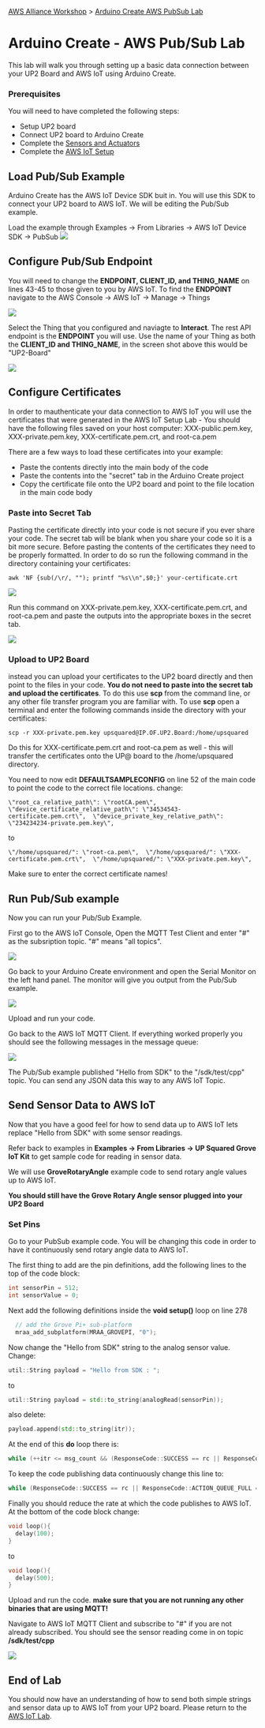 [AWS Alliance Workshop](https://github.com/SSG-DRD-IOT/Alliance-AWS-Workshop) > [Arduino Create AWS PubSub Lab](lab-arduino-create-aws-pub-sub.md)

# Arduino Create - AWS Pub/Sub Lab

This lab will walk you through setting up a basic data connection between your UP2 Board and AWS IoT using Arduino Create. 

### Prerequisites
You will need to have completed the following steps:
*	Setup UP2 board
*	Connect UP2 board to Arduino Create 
*	Complete the [Sensors and Actuators](https://ssg-drd-iot.github.io/toc-sensors)
* Complete the [AWS IoT Setup](https://ssg-drd-iot.github.io/lab-aws-iot)

## Load Pub/Sub Example 

Arduino Create has the AWS IoT Device SDK buit in. You will use this SDK to connect your UP2 board to AWS IoT. We will be editing the Pub/Sub example.

Load the example through Examples -> From Libraries -> AWS IoT Device SDK -> PubSub
![](./images/pubsub-example.png)

## Configure Pub/Sub Endpoint

You will need to change the **ENDPOINT, CLIENT_ID, and THING_NAME** on lines 43-45 to those given to you by AWS IoT. To find the **ENDPOINT** navigate to the AWS Console -> AWS IoT -> Manage -> Things 

![](./images/aws-things.png)

Select the Thing that you configured and naviagte to **Interact**. The rest API endpoint is the **ENDPOINT** you will use. Use the name of your Thing as both the **CLIENT_ID and THING_NAME**, in the screen shot above this would be "UP2-Board"  

![](./images/aws-things-interact.png)

## Configure Certificates 

In order to mauthenticate your data connection to AWS IoT you will use the certificates that were generated in the AWS IoT Setup Lab - You should have the following files saved on your host computer: XXX-public.pem.key, XXX-private.pem.key, XXX-certificate.pem.crt, and root-ca.pem 

There are a few ways to load these certificates into your example:
  * Paste the contents directly into the main body of the code
  * Paste the contents into the "secret" tab in the Arduino Create project 
  * Copy the certificate file onto the UP2 board and point to the file location in the main code body

### Paste into Secret Tab

Pasting the certificate directly into your code is not secure if you ever share your code. The secret tab will be blank when you share your code so it is a bit more secure. Before pasting the contents of the certificates they need to be properly formatted. In order to do so run the following command in the directory containing your certificates:

```
awk 'NF {sub(/\r/, ""); printf "%s\\n",$0;}' your-certificate.crt
```

![](./images/awk-output.png)

Run this command on XXX-private.pem.key, XXX-certificate.pem.crt, and root-ca.pem and paste the outputs into the appropriate boxes in the secret tab. 

![](./images/secret-tab.png)

### Upload to UP2 Board

instead you can upload your certificates to the UP2 board directly and then point to the files in your code. **You do not need to paste into the secret tab and upload the certificates**. To do this use **scp** from the command line, or any other file transfer program you are familiar with. To use **scp** open a terminal and enter the following commands inside the directory with your certificates:

```
scp -r XXX-private.pem.key upsquared@IP.OF.UP2.Board:/home/upsquared
```

Do this for XXX-certificate.pem.crt and root-ca.pem as well - this will transfer the certificates onto the UP@ board to the /home/upsquared directory. 

You need to now edit **DEFAULTSAMPLECONFIG** on line 52 of the main code to point the code to the correct file locations. 
change:

```
\"root_ca_relative_path\": \"rootCA.pem\",  \"device_certificate_relative_path\": \"34534543-certificate.pem.crt\",  \"device_private_key_relative_path\": \"234234234-private.pem.key\",
```

to 

```
\"/home/upsquared/": \"root-ca.pem\",  \"/home/upsquared/": \"XXX-certificate.pem.crt\",  \"/home/upsquared/": \"XXX-private.pem.key\",
```

Make sure to enter the correct certificate names!

## Run Pub/Sub example

Now you can run your Pub/Sub Example.

First go to the AWS IoT Console, Open the MQTT Test Client and enter "#" as the subsription topic. "#" means "all topics".

![](./images/mqtt-sub.png)

Go back to your Arduino Create environment and open the Serial Monitor on the left hand panel. The monitor will give you output from the Pub/Sub example. 

![](./images/monitor.png)

Upload and run your code. 

Go back to the AWS IoT MQTT Client. If everything worked properly you should see the following messages in the message queue:

![](./images/mqtt-sub-output.png)

The Pub/Sub example published "Hello from SDK" to the "/sdk/test/cpp" topic. You can send any JSON data this way to any AWS IoT Topic. 

## Send Sensor Data to AWS IoT

Now that you have a good feel for how to send data up to AWS IoT lets replace "Hello from SDK" with some sensor readings.

Refer back to examples in **Examples -> From Libraries -> UP Squared Grove IoT Kit** to get sample code for reading in sensor data. 

We will use **GroveRotaryAngle** example code to send rotary angle values up to AWS IoT.

**You should still have the Grove Rotary Angle sensor plugged into your UP2 Board**

### Set Pins

Go to your PubSub example code. You will be changing this code in order to have it continuously send rotary angle data to AWS IoT. 

The first thing to add are the pin definitions, add the following lines to the top of the code block:

```C++
int sensorPin = 512;     
int sensorValue = 0;
```

Next add the following definitions inside the **void setup()** loop on line 278

```C++
  // add the Grove Pi+ sub-platform
  mraa_add_subplatform(MRAA_GROVEPI, "0");
```

Now change the "Hello from SDK" string to the analog sensor value. Change:

```C++
util::String payload = "Hello from SDK : ";
```

to 

```C++
util::String payload = std::to_string(analogRead(sensorPin));
```

also delete:

```C++
payload.append(std::to_string(itr));
```
At the end of this **do** loop there is: 

```C++
while (++itr <= msg_count && (ResponseCode::SUCCESS == rc || ResponseCode::ACTION_QUEUE_FULL == rc));
```

To keep the code publishing data continuously change this line to:

```C++
while (ResponseCode::SUCCESS == rc || ResponseCode::ACTION_QUEUE_FULL == rc);
```

Finally you should reduce the rate at which the code publishes to AWS IoT. At the bottom of the code block change:

```C++
void loop(){
  delay(100);
}
```

to

```C++
void loop(){
  delay(500);
}
```

Upload and run the code. **make sure that you are not running any other binaries that are using MQTT!**

Navigate to AWS IoT MQTT Client and subscribe to "#" if you are not already subscribed. You should see the sensor reading come in on topic **/sdk/test/cpp**

![](./images/rotary-mqtt.png)

## End of Lab
You should now have an understanding of how to send both simple strings and sensor data up to AWS IoT from your UP2 board. Please return to the [AWS IoT Lab](https://ssg-drd-iot.github.io/lab-aws-iot/). 
